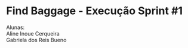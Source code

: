 # Find Baggage - Execução Sprint #1

Alunas: <br/> Aline Inoue Cerqueira <br/>
        Gabriela dos Reis Bueno
